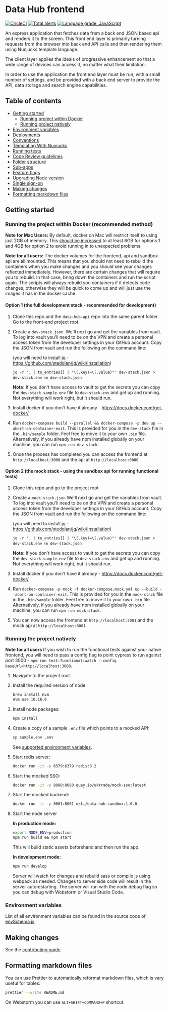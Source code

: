 # Data Hub frontend

[![CircleCI](https://circleci.com/gh/uktrade/data-hub-frontend.svg?style=svg)](https://circleci.com/gh/uktrade/data-hub-frontend)
[![Total alerts](https://img.shields.io/lgtm/alerts/g/uktrade/data-hub-frontend.svg?logo=lgtm&logoWidth=18)](https://lgtm.com/projects/g/uktrade/data-hub-frontend/alerts/)
[![Language grade: JavaScript](https://img.shields.io/lgtm/grade/javascript/g/uktrade/data-hub-frontend.svg?logo=lgtm&logoWidth=18)](https://lgtm.com/projects/g/uktrade/data-hub-frontend/context:javascript)

An express application that fetches data from a back end JSON based api and renders it to the screen.
This front end layer is primarily turning requests from the browser into back end API calls and then
rendering them using Nunjucks template language.

The client layer applies the ideals of progressive enhancement so that a wide range of devices can
access it, no matter what their limitation.

In order to use the application the front end layer must be run, with a small number of settings,
and be provided with a back end server to provide the API, data storage and search engine capabilities.

## Table of contents

- [Getting started](#getting-started)
  - [Running project within Docker](#running-project-within-docker)
  - [Running project natively](#running-project-natively)
- [Environment variables](#environment-variables)
- [Deployments](./docs/Deployments.md)
- [Conventions](./docs/Conventions.md)
- [Templating With Nunjucks](./docs/Templating%20with%20Nunjucks.md)
- [Running tests](./docs/Running%20tests.md)
- [Code Review guidelines](./docs/Code%20review%20guidelines.md)
- [Folder structure](./docs/Folder%20structure.md)
- [Sub-apps](./docs/Sub-apps.md)
- [Feature flags](./docs/Feature%20flags.md)
- [Upgrading Node version](./docs/Upgrading%20Node%20version.md)
- [Single sign-on](./docs/Single%20sign-on.md)
- [Making changes](#making-changes)
- [Formatting markdown files](#formatting-markdown-files)

## Getting started

### Running the project within Docker (recommended method)

**Note for Mac Users:** By default, docker on Mac will restrict itself to using just 2GB of memory. This [should be increased](https://docs.docker.com/docker-for-mac/#resources) to at least 6GB for options 1 and 4GB for option 2 to avoid running in to unexpected problems.

**Note for all users:** The docker volumes for the frontend, api and sandbox api are all mounted. This means that you should not need to rebuild the containers when you make changes and you should see your changes reflected immediately. However, there are certain changes that will require you to rebuild. In that case, bring down the containers and run the script again. The scripts will always rebuild you containers if it detects code changes, otherwise they will be quick to come up and will just use the images it has in the docker cache.

#### Option 1 (the full development stack - recommended for development)

1. Clone this repo and the `data-hub-api` repo into the same parent folder. Go to the front-end project root.

2. Create a `dev-stack.json`. We'll next go and get the variables from vault. To log into vault you'll need to be on the VPN and create a personal access token from the developer settings in your GitHub account. Copy the JSON from vault and run the following on the command line:

   (you will need to install jq - https://github.com/stedolan/jq/wiki/Installation)

   `jq -r '. | to_entries[] | "\(.key)=\(.value)"' dev-stack.json > dev-stack.env`
   `rm dev-stack.json`

   **Note:** If you don't have access to vault to get the secrets you can copy the `dev-stack.sample.env` file to `dev-stack.env` and get up and running. Not everything will work right, but it should run.

3. Install docker if you don't have it already - https://docs.docker.com/get-docker/

4. Run `docker-compose build --parallel && docker-compose -p dev up --abort-on-container-exit`. This is provided for you in the `dev-stack` file in the `.bin/sample` folder. Feel free to move it to your own `.bin` file. Alternatively, if you already have npm installed globally on your machine, you can run `npm run dev-stack`.

5. Once the process has completed you can access the frontend at `http://localhost:3000` and the api at `http://localhost:8000`.

#### Option 2 (the mock stack - using the sandbox api for running functional tests)

1. Clone this repo and go to the project root

2. Create a `mock-stack.json` We'll next go and get the variables from vault. To log into vault you'll need to be on the VPN and create a personal access token from the developer settings in your GitHub account. Copy the JSON from vault and run the following on the command line:

   (you will need to install jq - https://github.com/stedolan/jq/wiki/Installation)

   `jq -r '. | to_entries[] | "\(.key)=\(.value)"' dev-stack.json > dev-stack.env`
   `rm dev-stack.json`

   **Note:** If you don't have access to vault to get the secrets you can copy the `dev-stack.sample.env` file to `dev-stack.env` and get up and running. Not everything will work right, but it should run.

3. Install docker if you don't have it already - https://docs.docker.com/get-docker/

4. Run `docker-compose -p mock -f docker-compose.mock.yml up --build --abort-on-container-exit`. This is provided for you in the `mock-stack` file in the `.bin/sample` folder. Feel free to move it to your own `.bin` file. Alternatively, if you already have npm installed globally on your machine, you can run `npm run mock-stack`.

5. You can now access the frontend at `http://localhost:3001` and the mock api at `http://localhost:8001`.

### Running the project natively

**Note for all users** If you wish to run the functional tests against your native frontend, you will need to pass a config flag to point cypress to run against port 3000 - `npm run test:functional:watch --config baseUrl=http://localhost:3000`.

1.  Navigate to the project root.

2.  Install the required version of node:

    ```bash
    brew install nvm
    nvm use 10.16.0
    ```

3.  Install node packages:

    ```bash
    npm install
    ```

4.  Create a copy of a sample `.env` file which points to a mocked API:

    ```bash
    cp sample.env .env
    ```

    See [supported environment variables](./docs/Environment%20variables.md).

5.  Start redis server:

    ```bash
    docker run -it -p 6379:6379 redis:3.2
    ```

6.  Start the mocked SSO:

    ```bash
    docker run -it -p 8080:8080 quay.io/uktrade/mock-sso:latest
    ```

7.  Start the mocked backend:

    ```bash
    docker run -it -p 8001:8001 ukti/data-hub-sandbox:1.0.0
    ```

8.  Start the node server

    **In production mode:**

    ```bash
    export NODE_ENV=production
    npm run build && npm start
    ```

    This will build static assets beforehand and then run the app.

    **In development mode:**

    ```bash
    npm run develop
    ```

    Server will watch for changes and rebuild sass or compile js using webpack as
    needed. Changes to server side code will result in the server autorestarting.
    The server will run with the node debug flag so you can debug with Webstorm
    or Visual Studio Code.

### Environment variables

List of all environment variables can be found in the source code of [envSchema.js](./src/config/envSchema.js).

## Making changes

See the [contributing guide](./CONTRIBUTING.md).

## Formatting markdown files

You can use Prettier to automatically reformat markdown files, which is very useful for tables:

```bash
prettier --write README.md
```

On Webstorm you can use `ALT+SHIFT+COMMAND+P` shortcut.
